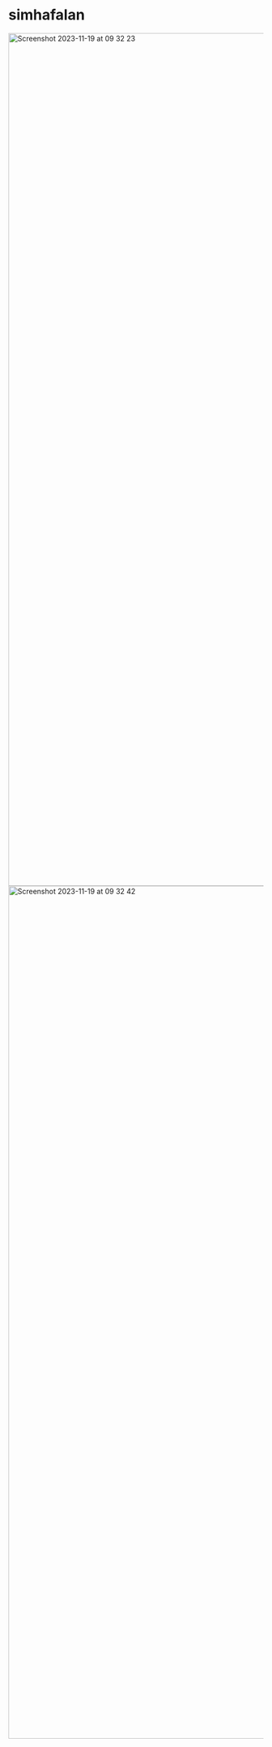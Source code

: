 # simhafalan

<img width="1680" alt="Screenshot 2023-11-19 at 09 32 23" src="https://github.com/laodefardin/simhafalan/assets/22639765/2d1763f7-27c9-4371-8211-9937a3e11728">

<img width="1680" alt="Screenshot 2023-11-19 at 09 32 42" src="https://github.com/laodefardin/simhafalan/assets/22639765/3d0fdab2-d544-4605-8295-ba0f8ab85895">
